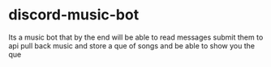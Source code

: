 # discord-music-bot
Its a music bot that by the end will be able to read messages submit them to api pull back music and store a que of songs and be able to show you the que
